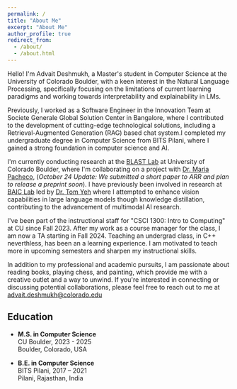 ```yaml
---
permalink: /
title: "About Me"
excerpt: "About Me"
author_profile: true
redirect_from: 
  - /about/
  - /about.html
---
```


Hello! I'm Advait Deshmukh, a Master's student in Computer Science at the University of Colorado Boulder, with a keen interest in the Natural Language Processing, specifically focusing on the limitations of current learning paradigms and working towards interpretability and explainability in LMs. 

Previously, I worked as a Software Engineer in the Innovation Team at Societe Generale Global Solution Center in Bangalore, where I contributed to the development of cutting-edge technological solutions, including a Retrieval-Augmented Generation (RAG) based chat system.I completed my undergraduate degree in Computer Science from BITS Pilani, where I gained a strong foundation in computer science and AI. 

I'm currently conducting research at the [BLAST Lab](https://blast-cu.github.io/) at University of Colorado Boulder, where I'm collaborating on a project with [Dr. Maria Pacheco](https://blast-cu.github.io/mlpacheco/), (*October 24 Update: We submitted a short paper to ARR and plan to release a preprint soon*). I have previously been involved in research at [BAIC Lab](https://baic.center/) led by [Dr. Tom Yeh](https://www.colorado.edu/cs/tom-yeh) where I attempted to enhance vision capabilities in large language models though knowledge distillation, contributing to the advancement of multimodal AI research.

I've been part of the instructional staff for "CSCI 1300: Intro to Computing" at CU since Fall 2023. After my work as a course manager for the class, I am now a TA starting in Fall 2024. Teaching an undergrad class, in C++ neverthless, has been an a learning experience. I am motivated to teach more in upcoming semesters and sharpen my instructional skills.

In addition to my professional and academic pursuits, I am passionate about reading books, playing chess, and painting, which provide me with a creative outlet and a way to unwind. If you're interested in connecting or discussing potential collaborations, please feel free to reach out to me at advait.deshmukh@colorado.edu

## Education

- **M.S. in Computer Science**  
  CU Boulder, 2023 - 2025  
  Boulder, Colorado, USA
  
- **B.E. in Computer Science**  
  BITS Pilani, 2017 – 2021  
  Pilani, Rajasthan, India
